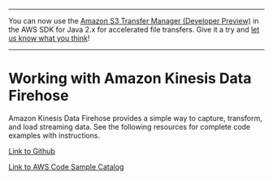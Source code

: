 --------

You can now use the [Amazon S3 Transfer Manager \(Developer Preview\)](https://bit.ly/2WQebiP) in the AWS SDK for Java 2\.x for accelerated file transfers\. Give it a try and [let us know what you think](https://bit.ly/3zT1YYM)\!

--------

# Working with Amazon Kinesis Data Firehose<a name="examples-firehose"></a>

 Amazon Kinesis Data Firehose provides a simple way to capture, transform, and load streaming data\. See the following resources for complete code examples with instructions\.

 [Link to Github](https://github.com/awsdocs/aws-doc-sdk-examples/tree/master/javav2/example_code/firehose) 

 [Link to AWS Code Sample Catalog](http://docs.aws.amazon.com/code-samples/latest/catalog/code-catalog-javav2-example_code-firehose.html) 